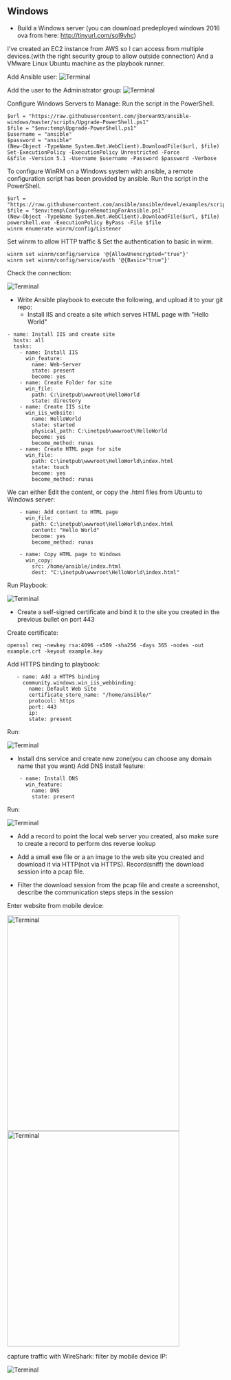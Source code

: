 ## Windows

  - Build a Windows server (you can download predeployed windows 2016 ova from here: http://tinyurl.com/sol9vhc)
  
  I've created an EC2 instance from AWS so I can access from multiple devices.(with the right security group to allow outside connection)
  And a VMware Linux Ubuntu machine as the playbook runner. 
 
   Add Ansible user:
 <img src="https://github.com/DorBitton/888-DevOps-candidate-HS/blob/main/Ansible-Automation/Images/68747470733a2f2f692e6962622e636f2f306e6677345a382f636f6d70757465722d6d616e61672e6a7067.jpeg?raw=true" alt="Terminal">
 
   Add the user to the Administrator group:
 <img src="https://github.com/DorBitton/888-DevOps-candidate-HS/blob/main/Ansible-Automation/Images/68747470733a2f2f692e6962622e636f2f68584730574c512f616e7369626c652d6164642e6a7067.jpeg?raw=true" alt="Terminal">

 Configure Windows Servers to Manage: Run the script in the PowerShell.
 
 ```
$url = "https://raw.githubusercontent.com/jborean93/ansible-windows/master/scripts/Upgrade-PowerShell.ps1"
$file = "$env:temp\Upgrade-PowerShell.ps1"
$username = "ansible"
$password = "ansible"
(New-Object -TypeName System.Net.WebClient).DownloadFile($url, $file)
Set-ExecutionPolicy -ExecutionPolicy Unrestricted -Force
&$file -Version 5.1 -Username $username -Password $password -Verbose
 ```
 To configure WinRM on a Windows system with ansible, a remote configuration script has been provided by ansible. Run the script in the PowerShell.
 
 ```
$url = "https://raw.githubusercontent.com/ansible/ansible/devel/examples/scripts/ConfigureRemotingForAnsible.ps1"
$file = "$env:temp\ConfigureRemotingForAnsible.ps1"
(New-Object -TypeName System.Net.WebClient).DownloadFile($url, $file)
powershell.exe -ExecutionPolicy ByPass -File $file
winrm enumerate winrm/config/Listener
 ```
 Set winrm to allow HTTP traffic & Set the authentication to basic in wirm.
```
winrm set winrm/config/service '@{AllowUnencrypted="true"}'
winrm set winrm/config/service/auth '@{Basic="true"}'

```

 Check the connection: 
 
<img src="https://github.com/DorBitton/888-DevOps-candidate-HS/blob/main/Ansible-Automation/Images/68747470733a2f2f692e6962622e636f2f723046343235502f53637265656e73686f742d66726f6d2d323032332d30312d31392d30352d30302d33332e706e67.png?raw=true" alt="Terminal">

  
  - Write Ansible playbook to execute the following, and upload it to your git repo:
      * Install IIS and create a site which serves HTML page with "Hello World"



```
- name: Install IIS and create site 
  hosts: all 
  tasks:
    - name: Install IIS
      win_feature:
        name: Web-Server
        state: present
        become: yes
    - name: Create Folder for site
      win_file:
        path: C:\inetpub\wwwroot\HelloWorld
        state: directory
    - name: Create IIS site
      win_iis_website:
        name: HelloWorld
        state: started
        physical_path: C:\inetpub\wwwroot\HelloWorld
        become: yes
        become_method: runas
    - name: Create HTML page for site
      win_file:
        path: C:\inetpub\wwwroot\HelloWorld\index.html
        state: touch
        become: yes
        become_method: runas
```
We can either Edit the content, or copy the .html files from Ubuntu to Windows server:
```
    - name: Add content to HTML page
      win_file:
        path: C:\inetpub\wwwroot\HelloWorld\index.html
        content: "Hello World"
        become: yes
        become_method: runas
```
```
    - name: Copy HTML page to Windows
      win_copy:
        src: /home/ansible/index.html
        dest: "C:\inetpub\wwwroot\HelloWorld\index.html"

```
 Run Playbook:
 
<img src="https://github.com/DorBitton/888-DevOps-candidate-HS/blob/main/Ansible-Automation/Images/68747470733a2f2f692e6962622e636f2f776750326344422f53637265656e73686f742d66726f6d2d323032332d30312d32322d32302d30322d31302e706e67.png?raw=true" alt="Terminal">



* Create a self-signed certificate and bind it to the site you created in the previous bullet on port 443

Create certificate:
```
openssl req -newkey rsa:4096 -x509 -sha256 -days 365 -nodes -out example.crt -keyout example.key
```
Add HTTPS binding to playbook:

```
   - name: Add a HTTPS binding
     community.windows.win_iis_webbinding:
       name: Default Web Site
       certificate_store_name: "/home/ansible/"
       protocol: https
       port: 443
       ip: 
       state: present
```
 Run:
 
<img src="https://github.com/DorBitton/888-DevOps-candidate-HS/blob/main/Ansible-Automation/Images/68747470733a2f2f692e6962622e636f2f6859706762345a2f53637265656e73686f742d66726f6d2d323032332d30312d32322d32302d31302d30352e706e67.png?raw=true" alt="Terminal">

 
      
* Install dns service and create new zone(you can choose any domain name that you want)
 Add DNS install feature:
 
 ```
     - name: Install DNS
       win_feature:
         name: DNS
         state: present

 ```
 Run:
 
<img src="https://github.com/DorBitton/888-DevOps-candidate-HS/blob/main/Ansible-Automation/Images/68747470733a2f2f692e6962622e636f2f72647364426d642f53637265656e73686f742d66726f6d2d323032332d30312d32322d32302d31392d35332e706e67.png?raw=true" alt="Terminal">


  - Add a record to point the local web server you created, also make sure to create a record to perform dns reverse lookup
  
  
  - Add a small exe file or a an image to the web site you created and download it via HTTP(not via HTTPS). Record(sniff) the download session into a pcap file.
  - Filter the download session from the pcap file and create a screenshot, describe the communication steps steps in the session

Enter website from mobile device:

<img src="https://github.com/DorBitton/888-DevOps-candidate-HS/blob/main/Ansible-Automation/Images/WhatsApp%20Image%202023-01-23%20at%2000.38.05.jpeg?raw=true" alt="Terminal" width="400" 
     height="500" > <img src="https://github.com/DorBitton/888-DevOps-candidate-HS/blob/main/Ansible-Automation/Images/WhatsApp%20Image%202023-01-23%20at%2000.38.05(1).jpeg?raw=true" alt="Terminal" width="400" 
     height="500">

capture traffic with WireShark: filter by mobile device IP:

<img src="https://github.com/DorBitton/888-DevOps-candidate-HS/blob/main/Ansible-Automation/Images/68747470733a2f2f692e6962622e636f2f684864445143772f53637265656e73686f742d66726f6d2d323032332d30312d32332d30302d34302d33372e706e67.png?raw=true" alt="Terminal">

